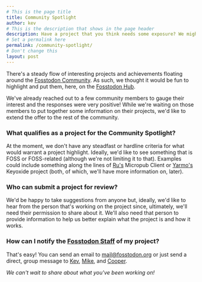 ```yaml
---
# This is the page title
title: Community Spotlight
author: kev
# This is the description that shows in the page header
description: Have a project that you think needs some exposure? We might be able to help.
# Set a permalink here
permalink: /community-spotlight/
# Don't change this
layout: post
---
```


There's a steady flow of interesting projects and achievements floating around the [Fosstodon Community](https://fosstodon.org/). As such, we thought it would be fun to highlight and put them, here, on the [Fosstodon Hub](https://hub.fosstodon.org/).

We've already reached out to a few community members to gauge their interest and the responses were very positive! While we're waiting on those members to put together some information on their projects, we'd like to extend the offer to the rest of the community.

### What qualifies as a project for the Community Spotlight?

At the moment, we don't have any steadfast or hardline criteria for what would warrant a project highlight. Ideally, we'd like to see something that is FOSS or FOSS-related (although we're not limiting it to that). Examples could include something along the lines of [Ru's](https://fosstodon.org/@celia) Micropub Client or [Yarmo's](https://fosstodon.org/@yarmo) Keyoxide project (both, of which, we'll have more information on, later).

### Who can submit a project for review?

We'd be happy to take suggestions from anyone but, ideally, we'd like to hear from the person that's working on the project since, ultimately, we'll need their permission to share about it. We'll also need that person to provide information to help us better explain what the project is and how it works.

### How can I notify the [Fosstodon Staff](/team) of my project?

That's easy! You can send an email to [mail@fosstodon.org](mailto:mail@fosstodon.org) or just send a direct, group message to [Kev](https://fosstodon.org/@kev), [Mike](https://fosstodon.org/@mike), and [Cooper](https://fosstodon.org/@cooper).

*We can't wait to share about what you've been working on!*
